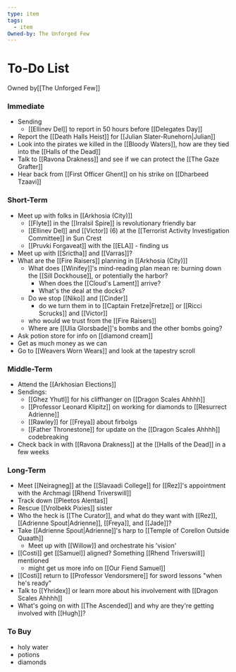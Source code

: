 ```yaml
---
type: item
tags:
  - item
Owned-by: The Unforged Few
---
```


# To-Do List
<span class="dataview inline-field"><span class="inline-field-key">Owned by</span><span class="inline-field-value">[[The Unforged Few]]</span></span>

### Immediate
* Sending
	* [[Ellinev Del]] to report in 50 hours before [[Delegates Day]]
* Report the [[Death Halls Heist]] for [[Julian Slater-Runehorn|Julian]]
* Look into the pirates we killed in the [[Bloody Waters]], how are they tied into the [[Halls of the Dead]]
* Talk to [[Ravona Drakness]] and see if we can protect the [[The Gaze Grafter]]
* Hear back from [[First Officer Ghent]] on his strike on [[Dharbeed Tzaavi]]

### Short-Term
* Meet up with folks in [[Arkhosia (City)]]
	* [[Flyte]] in the [[Irralsil Spire]] is revolutionary friendly bar
	* [[Ellinev Del]] and [[Victor]] (6) at the [[Terrorist Activity Investigation  Committee]] in Sun Crest
	* [[Pruvki Forgaveat]] with the [[ELA]] - finding us
* Meet up with [[Srictha]] and [[Varras]]?
* What are the [[Fire Raisers]] planning in [[Arkhosia (City)]]
	* What does [[Winifey]]'s mind-reading plan mean re: burning down the [[Sill Dockhouse]], or potentially the harbor? 
		* When does the [[Cloud's Lament]] arrive? 
		* What's the deal at the docks?
	* Do we stop [[Niko]] and [[Cinder]]
		* do we turn them in to [[Captain Fretze|Fretze]] or [[Ricci Scrucks]] and [[Victor]]
	* who would we trust from the [[Fire Raisers]]
	* Where are [[Ulia Glorsbade]]'s bombs and the other bombs going?
* Ask potion store for info on [[diamond cream]]
* Get as much money as we can
* Go to [[Weavers Worn Wears]] and look at the tapestry scroll


### Middle-Term
* Attend the [[Arkhosian Elections]]
* Sendings:
	* [[Ghez Yhutl]] for his cliffhanger on [[Dragon Scales Ahhhh]]
	* [[Professor Leonard Klipitz]] on working for diamonds to [[Resurrect Adrienne]]
	* [[Rawley]] for [[Freya]] about firbolgs
	* [[Father Thronestone]] for update on the [[Dragon Scales Ahhhh]] codebreaking
* Check back in with [[Ravona Drakness]] at the [[Halls of the Dead]] in a few weeks


### Long-Term
* Meet [[Neiragneg]] at the [[Slavaadi College]] for [[Rez]]'s appointment with the Archmagi [[Rhend Triverswill]]
* Track down [[Pleetos Alentas]]
* Rescue [[Vrolbekk Pixies]] sister
* Who the heck is [[The Curator]], and what do they want with [[Rez]], [[Adrienne Spout|Adrienne]], [[Freya]], and [[Jade]]? 
* Take [[Adrienne Spout|Adrienne]]'s harp to [[Temple of Corellon Outside Quaath]]
	* Meet up with [[Willow]] and orchestrate his 'vision'
* [[Costi]] get [[Samuel]] aligned? Something [[Rhend Triverswill]] mentioned
	* might get us more info on [[Our Fiend Samuel]]
*  [[Costi]] return to [[Professor Vendorsmere]] for sword lessons "when he's ready"
* Talk to [[Yhridex]] or learn more about his involvement with [[Dragon Scales Ahhhh]]
* What's going on with [[The Ascended]] and why are they're getting involved with [[Hugh]]?

### To Buy
* holy water
* potions
* diamonds

